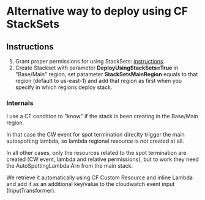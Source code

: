 # Alternative way to deploy using CF StackSets

## Instructions

1. Grant proper permissions for using StackSets:
   [instructions](https://docs.aws.amazon.com/AWSCloudFormation/latest/UserGuide/stacksets-prereqs.html).
1. Create Stackset with parameter **DeployUsingStackSets=True** in "Base/Main" region,
   set parameter **StackSetsMainRegion** equals to that region (default to us-east-1)
   and add that region as first when you specify in which regions deploy stack.

### Internals

I use a CF condition to "know" if the stack is been creating in the
Base/Main region.

In that case the CW event for spot termination direclty trigger the main
autospotting lambda, so lambda regional resource is not created at all.

In all other cases, only the resources related to the spot termination
are created (CW event, lambda and relative permissions),
but to work they need the AutoSpottingLambda Arn from the main stack.

We retrieve it automatically using CF Custom Resource and inline Lambda
and add it as an additional key/value to the cloudwatch event input (InputTransformer).
